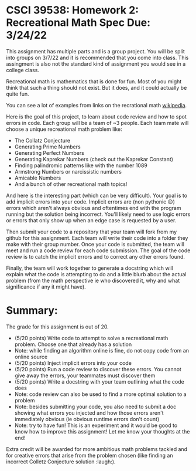 # CSCI 39538: Homework 2: Recreational Math Spec        Due: 3/24/22

This assignment has multiple parts and is a group project. You will be split into groups on 3/7/22 and it is recommended that you come into class. This assingment is also not the standard kind of assignment you would see in a college class.

Recreational math is mathematics that is done for fun. Most of you might think that such a thing should not exist. But it does, and it could actually be quite fun.

You can see a lot of examples from links on the recrational math [wikipedia](https://en.wikipedia.org/wiki/Recreational_mathematics).

Here is the goal of this project, to learn about code review and how to spot errors in code. Each group will be a team of ~3 people. Each team mate will choose a unique recreational math problem like:

<ul>
    <li>The Collatz Conjecture</li>
    <li>Generating Prime Numbers</li>
    <li>Generating Perfect Numbers</li>
    <li>Generating Kaprekar Numbers (check out the Kaprekar Constant)</li>
    <li>Finding palindromic patterns like with the number 1089</li>
    <li>Armstrong Numbers or narcissistic numbers</li>
    <li>Amicable Numbers</li>
    <li>And a bunch of other recreational math topics!</li>
</ul>

And here is the interesting part (which can be very difficult). Your goal is to add implicit errors into your code. Implicit errors are (non pythonic :wink:) errors which aren't always obvious and oftentimes end with the program running but the solution being incorrect. You'll likely need to use logic errors or errors that only show up when an edge case is requested by a user. 

Then submit your code to a repository that your team will fork from my github for this assignment. Each team will write their code into a folder they make with their group number. Once your code is submitted, the team will meet and run a code review for each code submission. The goal of the code review is to catch the implicit errors and to correct any other errors found.

Finally, the team will work together to generate a docstring which will explain what the code is attempting to do and a little blurb about the actual problem (from the math perspective ie who discovered it, why and what significance if any it might have). 

# Summary:

The grade for this assignment is out of 20.

<ul>
    <li> (5/20 points) Write code to attempt to solve a recreational math problem. Choose one that already has a solution</li>
    <li>Note: while finding an algorithm online is fine, do not copy code from an online source</li>
    <li>(5/20 points) Inject implicit errors into your code</li>
    <li>(5/20 points) Run a code review to discover these errors. You cannot give away the errors, your teammates must discover them</li>
    <li>(5/20 points) Write a docstring with your team outlining what the code does</li>
    <li>Note: code review can also be used to find a more optimal solution to a problem</li>
    <li>Note: besides submitting your code, you also need to submit a doc showing what errors you injected and how those errors aren't immediately obvious (ie obvious runtime errors don't count)</li>
    <li>Note: try to have fun! This is an experiment and it would be good to know how to improve this assignment! Let me know your thoughts at the end!</li>
</ul>

Extra credit will be awarded for more ambitious math problems tackled and for creative errors that arise from the problem chosen (like finding an incorrect Colletz Conjecture solution :laugh:).